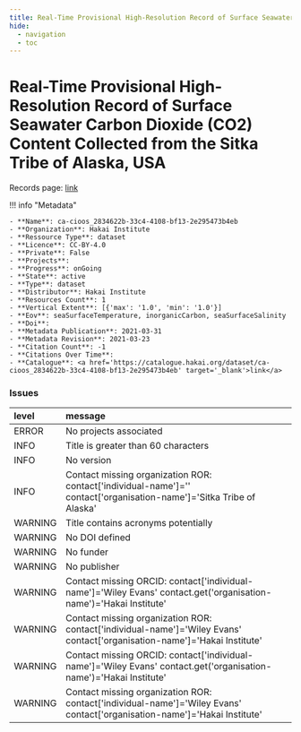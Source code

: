 ```yaml
---
title: Real-Time Provisional High-Resolution Record of Surface Seawater Carbon Dioxide (CO2) Content Collected from the Sitka Tribe of Alaska, USA
hide:
  - navigation
  - toc
---
```


# Real-Time Provisional High-Resolution Record of Surface Seawater Carbon Dioxide (CO2) Content Collected from the Sitka Tribe of Alaska, USA

Records page: <a href='https://catalogue.hakai.org/dataset/ca-cioos_2834622b-33c4-4108-bf13-2e295473b4eb' target='_blank'>link</a>

<div id='map'></div>

!!! info "Metadata"
    
    - **Name**: ca-cioos_2834622b-33c4-4108-bf13-2e295473b4eb 
    - **Organization**: Hakai Institute 
    - **Ressource Type**: dataset 
    - **Licence**: CC-BY-4.0 
    - **Private**: False 
    - **Projects**:  
    - **Progress**: onGoing 
    - **State**: active 
    - **Type**: dataset 
    - **Distributor**: Hakai Institute 
    - **Resources Count**: 1 
    - **Vertical Extent**: [{'max': '1.0', 'min': '1.0'}] 
    - **Eov**: seaSurfaceTemperature, inorganicCarbon, seaSurfaceSalinity 
    - **Doi**:  
    - **Metadata Publication**: 2021-03-31 
    - **Metadata Revision**: 2021-03-23 
    - **Citation Count**: -1 
    - **Citations Over Time**:  
    - **Catalogue**: <a href='https://catalogue.hakai.org/dataset/ca-cioos_2834622b-33c4-4108-bf13-2e295473b4eb' target='_blank'>link</a> 

### Issues

| level   | message                                                                                                                    |
|:--------|:---------------------------------------------------------------------------------------------------------------------------|
| ERROR   | No projects associated                                                                                                     |
| INFO    | Title is greater than 60 characters                                                                                        |
| INFO    | No version                                                                                                                 |
| INFO    | Contact missing organization ROR:  contact['individual-name']='' contact['organisation-name']='Sitka Tribe of Alaska'      |
| WARNING | Title contains acronyms potentially                                                                                        |
| WARNING | No DOI defined                                                                                                             |
| WARNING | No funder                                                                                                                  |
| WARNING | No publisher                                                                                                               |
| WARNING | Contact missing ORCID: contact['individual-name']='Wiley Evans' contact.get('organisation-name')='Hakai Institute'         |
| WARNING | Contact missing organization ROR:  contact['individual-name']='Wiley Evans' contact['organisation-name']='Hakai Institute' |
| WARNING | Contact missing ORCID: contact['individual-name']='Wiley Evans' contact.get('organisation-name')='Hakai Institute'         |
| WARNING | Contact missing organization ROR:  contact['individual-name']='Wiley Evans' contact['organisation-name']='Hakai Institute' |

<script>
   document.addEventListener("DOMContentLoaded", function() {
    var map = L.map('map').setView([51.505, -125.09], 5);
    L.tileLayer('https://tile.openstreetmap.org/{z}/{x}/{y}.png', {
        maxZoom: 19,
        attribution: '&copy; <a href="http://www.openstreetmap.org/copyright">OpenStreetMap</a>'
    }).addTo(map);
    var geojsonFeature = {
        "type": "Feature",
        "properties": {
            "name" : "Real-Time Provisional High-Resolution Record of Surface Seawater Carbon Dioxide (CO2) Content Collected from the Sitka Tribe of Alaska, USA"
        },
        "geometry": {'type': 'Point', 'coordinates': [-135.3456, 57.0526]}
    }
    L.geoJSON(geojsonFeature).addTo(map);
   })
</script>